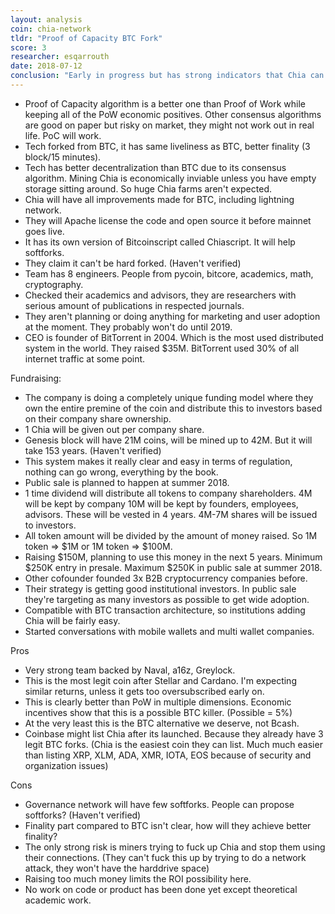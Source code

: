 ```yaml
---
layout: analysis
coin: chia-network
tldr: "Proof of Capacity BTC Fork"
score: 3
researcher: esqarrouth
date: 2018-07-12
conclusion: "Early in progress but has strong indicators that Chia can become one of the market winners. "
---
```


- Proof of Capacity algorithm is a better one than Proof of Work while keeping all of the PoW economic positives. Other consensus algorithms are good on paper but risky on market, they might not work out in real life. PoC will work. 
- Tech forked from BTC, it has same liveliness as BTC, better finality (3 block/15 minutes).
- Tech has better decentralization than BTC due to its consensus algorithm. Mining Chia is economically inviable unless you have empty storage sitting around. So huge Chia farms aren't expected. 
- Chia will have all improvements made for BTC, including lightning network.
- They will Apache license the code and open source it before mainnet goes live.
- It has its own version of Bitcoinscript called Chiascript. It will help softforks.
- They claim it can't be hard forked. (Haven't verified)
- Team has 8 engineers. People from pycoin, bitcore, academics, math, cryptography.
- Checked their academics and advisors, they are researchers with serious amount of publications in respected journals.
- They aren't planning or doing anything for marketing and user adoption at the moment. They probably won't do until 2019.
- CEO is founder of BitTorrent in 2004. Which is the most used distributed system in the world. They raised $35M. BitTorrent used 30% of all internet traffic at some point.

Fundraising:

- The company is doing a completely unique funding model where they own the entire premine of the coin and distribute this to investors based on their company share ownership. 
- 1 Chia will be given out per company share.
- Genesis block will have 21M coins, will be mined up to 42M. But it will take 153 years. (Haven't verified)
- This system makes it really clear and easy in terms of regulation, nothing can go wrong, everything by the book.
- Public sale is planned to happen at summer 2018.
- 1 time dividend will distribute all tokens to company shareholders. 4M will be kept by company 10M will be kept by founders, employees, advisors. These will be vested in 4 years. 4M-7M shares will be issued to investors.
- All token amount will be divided by the amount of money raised. So 1M token => $1M or 1M token => $100M.
- Raising $150M, planning to use this money in the next 5 years. Minimum $250K entry in presale. Maximum $250K in public sale at summer 2018.
- Other cofounder founded 3x B2B cryptocurrency companies before.
- Their strategy is getting good institutional investors. In public sale they're targeting as many investors as possible to get wide adoption.
- Compatible with BTC transaction architecture, so institutions adding Chia will be fairly easy.
- Started conversations with mobile wallets and multi wallet companies.

Pros

- Very strong team backed by Naval, a16z, Greylock.
- This is the most legit coin after Stellar and Cardano. I'm expecting similar returns, unless it gets too oversubscribed early on.
- This is clearly better than PoW in multiple dimensions. Economic incentives show that this is a possible BTC killer. (Possible = 5%)
- At the very least this is the BTC alternative we deserve, not Bcash. 
- Coinbase might list Chia after its launched. Because they already have 3 legit BTC forks. (Chia is the easiest coin they can list. Much much easier than listing XRP, XLM, ADA, XMR, IOTA, EOS because of security and organization issues)

Cons

- Governance network will have few softforks. People can propose softforks? (Haven't verified)
- Finality part compared to BTC isn't clear, how will they achieve better finality? 
- The only strong risk is miners trying to fuck up Chia and stop them using their connections. (They can't fuck this up by trying to do a network attack, they won't have the harddrive space)
- Raising too much money limits the ROI possibility here. 
- No work on code or product has been done yet except theoretical academic work. 
